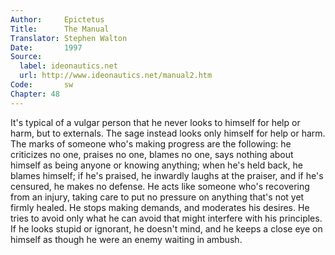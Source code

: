```yaml
---
Author:     Epictetus  
Title:      The Manual  
Translator: Stephen Walton  
Date:       1997  
Source:
  label: ideonautics.net
  url: http://www.ideonautics.net/manual2.htm
Code:       sw  
Chapter: 48
---
```


It's typical of a vulgar person that he never looks to himself for help or
harm, but to externals. The sage instead looks only himself for help or harm.
The marks of someone who's making progress are the following: he criticizes no
one, praises no one, blames no one, says nothing about himself as being anyone
or knowing anything; when he's held back, he blames himself; if he's praised,
he inwardly laughs at the praiser, and if he's censured, he makes no defense.
He acts like someone who's recovering from an injury, taking care to put no
pressure on anything that's not yet firmly healed. He stops making demands, and
moderates his desires. He tries to avoid only what he can avoid that might
interfere with his principles. If he looks stupid or ignorant, he doesn't mind,
and he keeps a close eye on himself as though he were an enemy waiting in
ambush.


